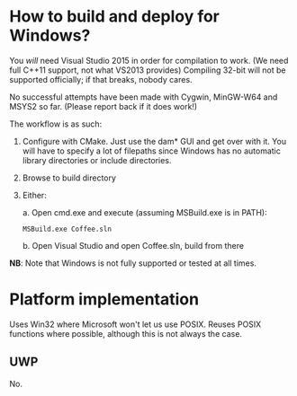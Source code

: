 # How to build and deploy for Windows?

You *will* need Visual Studio 2015 in order for compilation to work. (We need full C++11 support, not what VS2013 provides) Compiling 32-bit will not be supported officially; if that breaks, nobody cares.

No successful attempts have been made with Cygwin, MinGW-W64 and MSYS2 so far. (Please report back if it does work!)

The workflow is as such:
 1. Configure with CMake. Just use the dam* GUI and get over with it. You will have to specify a lot of filepaths since Windows has no automatic library directories or include directories.
 2. Browse to build directory
 3. Either:

    a. Open cmd.exe and execute (assuming MSBuild.exe is in PATH):

        MSBuild.exe Coffee.sln

    b. Open Visual Studio and open Coffee.sln, build from there


**NB**: Note that Windows is not fully supported or tested at all times.

# Platform implementation
Uses Win32 where Microsoft won't let us use POSIX. Reuses POSIX functions where possible, although this is not always the case.

UWP
---
No.

